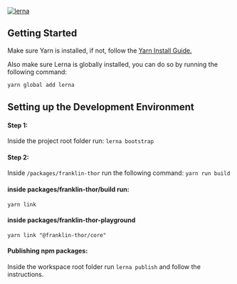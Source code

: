[![lerna](https://img.shields.io/badge/maintained%20with-lerna-cc00ff.svg)](https://lerna.js.org/)

## Getting Started

Make sure Yarn is installed, if not, follow the [Yarn Install Guide.](https://yarnpkg.com/en/docs/install)

Also make sure Lerna is globally installed, you can do so by running the following command:

```sh
yarn global add lerna
```

## Setting up the Development Environment

#### Step 1:

Inside the project root folder run: `lerna bootstrap`

#### Step 2:

Inside
`/packages/franklin-thor` run the following command: `yarn run build`

#### inside packages/franklin-thor/build run:

`yarn link`

#### inside packages/franklin-thor-playground

`yarn link "@franklin-thor/core"`

#### Publishing npm packages:

Inside the workspace root folder run `lerna publish` and follow the instructions.

